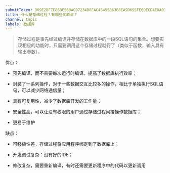 ```yaml
---
submitToken: 969E2BF7E85BF568ACD7234D8FAC46455863B8EA9D695FE6DECD4EDA03063445
title: 什么是存储过程？有哪些优缺点？
channel: topic
labels: 数据库
---
```


> 存储过程是事先经过编译并存储在数据库中的一段SQL语句的集合。想要实现相应的功能时，只需要调用这个存储过程就行了（类似于函数，输入具有输出参数）。

优点：

- 预先编译，而不需要每次运行时编译，提高了数据库执行效率；

- 封装了一系列操作，对于一些数据交互比较多的操作，相比于单独执行SQL语句，可以减少网络通信量；

- 具有可复用性，减少了数据库开发的工作量；

- 安全性高，可以让没有权限的用户通过存储过程间接操作数据库；

- 更易于维护

缺点：

- 可移植性差，存储过程将应用程序绑定到了数据库上；

- 开发调试复杂：没有好的IDE；

- 修改复杂，需要重新编译，有时还需要更新程序中的代码以更新调用
